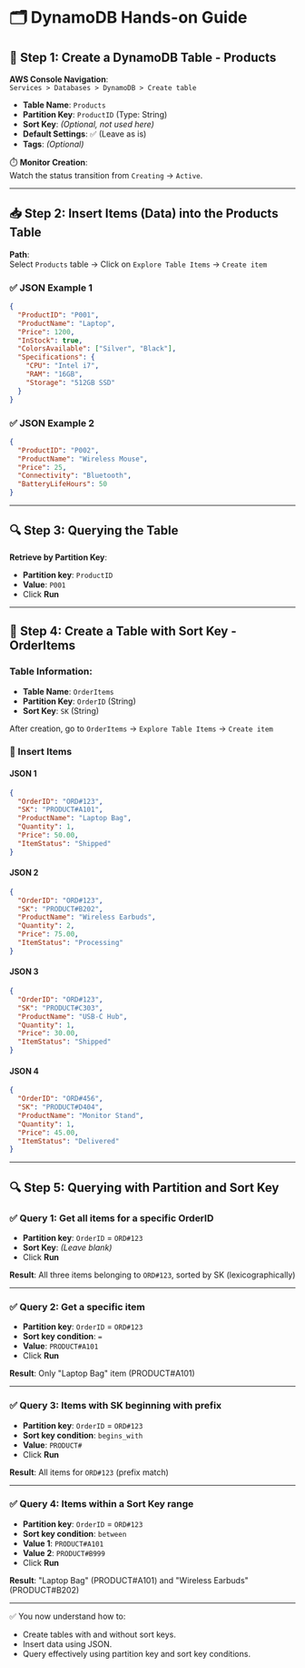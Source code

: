 
# 🗂️ DynamoDB Hands-on Guide

## 📁 Step 1: Create a DynamoDB Table - **Products**

**AWS Console Navigation**:  
`Services > Databases > DynamoDB > Create table`

- **Table Name**: `Products`
- **Partition Key**: `ProductID` (Type: String)
- **Sort Key**: *(Optional, not used here)*
- **Default Settings**: ✅ (Leave as is)
- **Tags**: *(Optional)*

⏱️ **Monitor Creation**:  
Watch the status transition from `Creating` → `Active`.

---

## 📥 Step 2: Insert Items (Data) into the Products Table

**Path**:  
Select `Products` table → Click on `Explore Table Items` → `Create item`

### ✅ JSON Example 1

```json
{
  "ProductID": "P001",
  "ProductName": "Laptop",
  "Price": 1200,
  "InStock": true,
  "ColorsAvailable": ["Silver", "Black"],
  "Specifications": {
    "CPU": "Intel i7",
    "RAM": "16GB",
    "Storage": "512GB SSD"
  }
}
```

### ✅ JSON Example 2

```json
{
  "ProductID": "P002",
  "ProductName": "Wireless Mouse",
  "Price": 25,
  "Connectivity": "Bluetooth",
  "BatteryLifeHours": 50
}
```

---

## 🔍 Step 3: Querying the Table

**Retrieve by Partition Key**:
- **Partition key**: `ProductID`
- **Value**: `P001`
- Click **Run**

---

## 📁 Step 4: Create a Table with Sort Key - **OrderItems**

### Table Information:
- **Table Name**: `OrderItems`
- **Partition Key**: `OrderID` (String)
- **Sort Key**: `SK` (String)

After creation, go to `OrderItems` → `Explore Table Items` → `Create item`

### 📝 Insert Items

#### JSON 1

```json
{
  "OrderID": "ORD#123",
  "SK": "PRODUCT#A101",
  "ProductName": "Laptop Bag",
  "Quantity": 1,
  "Price": 50.00,
  "ItemStatus": "Shipped"
}
```

#### JSON 2

```json
{
  "OrderID": "ORD#123",
  "SK": "PRODUCT#B202",
  "ProductName": "Wireless Earbuds",
  "Quantity": 2,
  "Price": 75.00,
  "ItemStatus": "Processing"
}
```

#### JSON 3

```json
{
  "OrderID": "ORD#123",
  "SK": "PRODUCT#C303",
  "ProductName": "USB-C Hub",
  "Quantity": 1,
  "Price": 30.00,
  "ItemStatus": "Shipped"
}
```

#### JSON 4

```json
{
  "OrderID": "ORD#456",
  "SK": "PRODUCT#D404",
  "ProductName": "Monitor Stand",
  "Quantity": 1,
  "Price": 45.00,
  "ItemStatus": "Delivered"
}
```

---

## 🔍 Step 5: Querying with Partition and Sort Key

### ✅ Query 1: Get all items for a specific OrderID

- **Partition key**: `OrderID` = `ORD#123`
- **Sort Key**: *(Leave blank)*
- Click **Run**

**Result**: All three items belonging to `ORD#123`, sorted by SK (lexicographically)

---

### ✅ Query 2: Get a specific item

- **Partition key**: `OrderID` = `ORD#123`
- **Sort key condition**: `=`  
- **Value**: `PRODUCT#A101`
- Click **Run**

**Result**: Only "Laptop Bag" item (PRODUCT#A101)

---

### ✅ Query 3: Items with SK beginning with prefix

- **Partition key**: `OrderID` = `ORD#123`
- **Sort key condition**: `begins_with`
- **Value**: `PRODUCT#`
- Click **Run**

**Result**: All items for `ORD#123` (prefix match)

---

### ✅ Query 4: Items within a Sort Key range

- **Partition key**: `OrderID` = `ORD#123`
- **Sort key condition**: `between`
- **Value 1**: `PRODUCT#A101`
- **Value 2**: `PRODUCT#B999`
- Click **Run**

**Result**: "Laptop Bag" (PRODUCT#A101) and "Wireless Earbuds" (PRODUCT#B202)

---

✅ You now understand how to:
- Create tables with and without sort keys.
- Insert data using JSON.
- Query effectively using partition key and sort key conditions.
